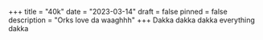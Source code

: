 +++
title = "40k"
date = "2023-03-14"
draft = false
pinned = false
description = "Orks love da waaghhh"
+++
Dakka dakka dakka everything dakka